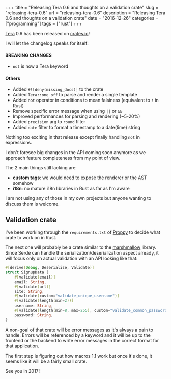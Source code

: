 +++
title = "Releasing Tera 0.6 and thoughts on a validation crate"
slug = "releasing-tera-0.6"
url = "releasing-tera-0.6"
description = "Releasing Tera 0.6 and thoughts on a validation crate"
date = "2016-12-26"
categories = ["programming"]
tags = ["rust"]
+++

[Tera](https://github.com/Keats/tera) 0.6 has been released on [crates.io](https://crates.io/)!

I will let the changelog speaks for itself:


#### BREAKING CHANGES
- `not` is now a Tera keyword

#### Others
- Added `#![deny(missing_docs)]` to the crate
- Added `Tera::one_off` to parse and render a single template
- Added `not` operator in conditions to mean falsiness (equivalent to `!` in Rust)
- Remove specific error message when using `||` or `&&`
- Improved performances for parsing and rendering (~5-20%)
- Added `precision` arg to `round` filter
- Added `date` filter to format a timestamp to a date(time) string


Nothing too exciting in that release except finally handling `not` in expressions.

I don't foresee big changes in the API coming soon anymore as we approach feature completeness from my point of view.

The 2 main things still lacking are:

- **custom tags**: we would need to expose the renderer or the AST somehow
- **i18n**: no mature i18n libraries in Rust as far as I'm aware

I am not using any of those in my own projects but anyone wanting to discuss them is welcome.


## Validation crate
I've been working through the `requirements.txt` of [Proppy](https://proppy.io) to decide what crate to work on in Rust.

The next one will probably be a crate similar to the [marshmallow](https://marshmallow.readthedocs.io/en/latest/index.html) library.
Since Serde can handle the serialization/deserialization aspect already, it will focus only on actual validation with an API looking like
that:

```rust
#[derive(Debug, Deserialize, Validate)]
struct SignupData {
    #[validate(email)]
    email: String,
    #[validate(url)]
    site: String,
    #[validate(custom="validate_unique_username")]
    #[validate(length(min=2))]
    username: String,
    #[validate(length(min=8, max=255), custom="validate_common_passwords")]
    password: String,
}
```

A non-goal of that crate will be error messages as it's always a pain to handle. Errors will be referenced by a keyword
and it will be up to the frontend or the backend to write error messages in the correct format for that application.

The first step is figuring out how macros 1.1 work but once it's done, it seems like it will be a fairly small crate.

See you in 2017!
